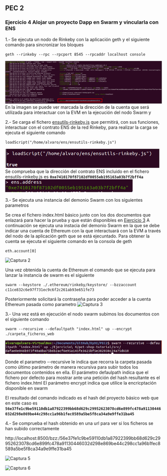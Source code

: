 ## PEC 2

###  Ejercicio 4 Alojar un proyecto Dapp en Swarm y vincularla con ENS

1.- Se ejecuta un nodo de Rinkeby con la aplicación geth y el siguiente comando para sincronizar los bloques
```console
geth --rinkeby --rpc --rpcport 8545 --rpcaddr localhost console
```
![Captura 1](Pantallazos/gethrinkeby.png "Captura 1")
En la imagen se puede ver marcada la dirección de la cuenta que será utilizada para interactuar con la EVM en la ejecución del nodo Swarm y 

2.- Se carga el fichero [ensutils-rinkeby.js](ensutils-rinkeby.js) que permitirá, con sus funciones, interactuar con el contrato ENS de la red Rinkeby, para realizar la carga se ejecuta el siguiente comando 
```console
loadScript("/home/alvaro/ens/ensutils-rinkeby.js")
```
![Captura 2](Pantallazos/LoadScript.png "Captura 2")
Se comprueba que la dirección del contrato ENS incluido en el fichero ensutils-rinkeby.js es **``0xe7410170f87102df0055eb195163a03b7f2bff4a``**
![Captura 3](Pantallazos/ens-address.png "Captura 3")

3.- Se ejecuta una instancia del demonio Swarm con los siguientes parametros 

Se crea el fichero index.html básico junto con los dos documentos que enlazará para hacer la prueba y que están disponibles en [Ejercicio 3](./)
A continuación se ejecuta una instacia del demonio Swarm en la que se debe indicar una cuenta de Ethereum con la que interactuará con la EVM a través del nodo de la aplicación geth que se está ejecuntado. Para obtener la cuenta se ejecuta el siguiente comando en la consola de geth
```console
eth.account[0]
```
![Captura 2](Pantallazos/ethAccount.png "Captura 2")

Una vez obtenida la cuenta de Ethereum el comando que se ejecuta para lanzar la instancia de swarm es el siguiente
```console
swarm --keystore ./.ethereum/rinkeby/keystore/ --bzzaccount c11ce832c6e97f731ec9c6f2c261ab93e651fe73
```
Posteriormente solicitará la contraseña para poder acceder a la cuenta Ethereum pasada como parametro
![Captura 3](Pantallazos/swarmkeystore.png "Captura 3")

3.- Una vez está en ejecución el nodo swarm subimos los documentos con el siguiente comando
```console
swarm --recursive --defaultpath "index.html" up --encrypt  ./carpeta_ficheros_web
```
![Captura 4](Pantallazos/swarmup.png "Captura 4")

Donde el parametro --recursive le indica que recorra la carpeta pasada como último parámetro de manera recursiva para subir todos los documentos contenidos en ella. 
El parámetro defaulpath indica que el fichero por defecto para mostrar ante una petición del hash resultante es el fichero index.html
El parámetro encrypt indica que utilice la encricptación disponible en swarm

El resultado del comando indicado es el hash del proyecto básico web que en este caso es **``56e37fe1c9be59110db1a87922399bb68d629c29952623078cd6e899fc478a91130446032d298e869be44c298cc1a96b1fec8589a5be5f8ca34a9e9ffe31ba45``**

4.- Se comprueba el hash obtenido en una url para ver si los ficheros se han subido correctamente

http://localhost:8500/bzz:/56e37fe1c9be59110db1a87922399bb68d629c29952623078cd6e899fc478a91130446032d298e869be44c298cc1a96b1fec8589a5be5f8ca34a9e9ffe31ba45

![Captura 5](Pantallazos/index.png "Captura 5")

![Captura 6](Pantallazos/documento1.png "Captura 6")
